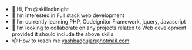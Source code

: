 - 👋 Hi, I’m @skilledknight
- 👀 I’m interested in Full stack web development
- 🌱 I’m currently learning PHP, Codeignitor Framework, jquery, Javascript 
- 💞️ I’m looking to collaborate on any projects related to Web development provided it should include the above skills
- 📫 How to reach me yashbadgujar@hotmail.com

<!---
skilledknight/skilledknight is a ✨ special ✨ repository because its `README.md` (this file) appears on your GitHub profile.
You can click the Preview link to take a look at your changes.
--->
